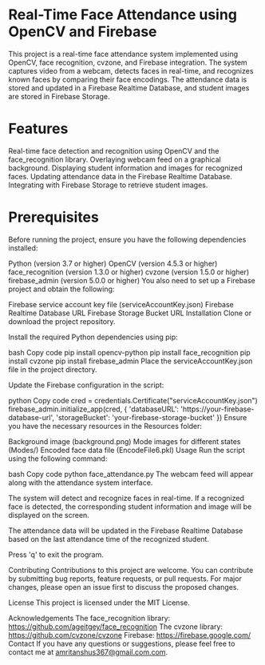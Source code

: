 # Real-Time Face Attendance using OpenCV and Firebase
This project is a real-time face attendance system implemented using OpenCV, face recognition, cvzone, and Firebase integration. The system captures video from a webcam, detects faces in real-time, and recognizes known faces by comparing their face encodings. The attendance data is stored and updated in a Firebase Realtime Database, and student images are stored in Firebase Storage.

# Features
Real-time face detection and recognition using OpenCV and the face_recognition library.
Overlaying webcam feed on a graphical background.
Displaying student information and images for recognized faces.
Updating attendance data in the Firebase Realtime Database.
Integrating with Firebase Storage to retrieve student images.
# Prerequisites
Before running the project, ensure you have the following dependencies installed:

Python (version 3.7 or higher)
OpenCV (version 4.5.3 or higher)
face_recognition (version 1.3.0 or higher)
cvzone (version 1.5.0 or higher)
firebase_admin (version 5.0.0 or higher)
You also need to set up a Firebase project and obtain the following:

Firebase service account key file (serviceAccountKey.json)
Firebase Realtime Database URL
Firebase Storage Bucket URL
Installation
Clone or download the project repository.

Install the required Python dependencies using pip:

bash
Copy code
pip install opencv-python
pip install face_recognition
pip install cvzone
pip install firebase_admin
Place the serviceAccountKey.json file in the project directory.

Update the Firebase configuration in the script:

python
Copy code
cred = credentials.Certificate("serviceAccountKey.json")
firebase_admin.initialize_app(cred, {
    'databaseURL': 'https://your-firebase-database-url',
    'storageBucket': 'your-firebase-storage-bucket'
})
Ensure you have the necessary resources in the Resources folder:

Background image (background.png)
Mode images for different states (Modes/)
Encoded face data file (EncodeFile6.pkl)
Usage
Run the script using the following command:

bash
Copy code
python face_attendance.py
The webcam feed will appear along with the attendance system interface.

The system will detect and recognize faces in real-time. If a recognized face is detected, the corresponding student information and image will be displayed on the screen.

The attendance data will be updated in the Firebase Realtime Database based on the last attendance time of the recognized student.

Press 'q' to exit the program.

Contributing
Contributions to this project are welcome. You can contribute by submitting bug reports, feature requests, or pull requests. For major changes, please open an issue first to discuss the proposed changes.

License
This project is licensed under the MIT License.

Acknowledgements
The face_recognition library: https://github.com/ageitgey/face_recognition
The cvzone library: https://github.com/cvzone/cvzone
Firebase: https://firebase.google.com/
Contact
If you have any questions or suggestions, please feel free to contact me at amritanshus367@gmail.com.com.
